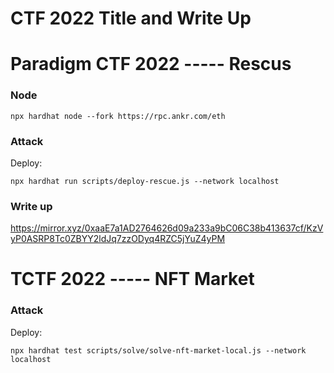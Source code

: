 # CTF 2022 Title and Write Up



# Paradigm CTF 2022 ----- Rescus

### Node

```
npx hardhat node --fork https://rpc.ankr.com/eth
```
### Attack

Deploy:

```
npx hardhat run scripts/deploy-rescue.js --network localhost
```

### Write up

https://mirror.xyz/0xaaE7a1AD2764626d09a233a9bC06C38b413637cf/KzVyP0ASRP8Tc0ZBYY2ldJq7zzODyq4RZC5jYuZ4yPM


#  TCTF 2022 ----- NFT Market


### Attack

Deploy:

```
npx hardhat test scripts/solve/solve-nft-market-local.js --network localhost
```

